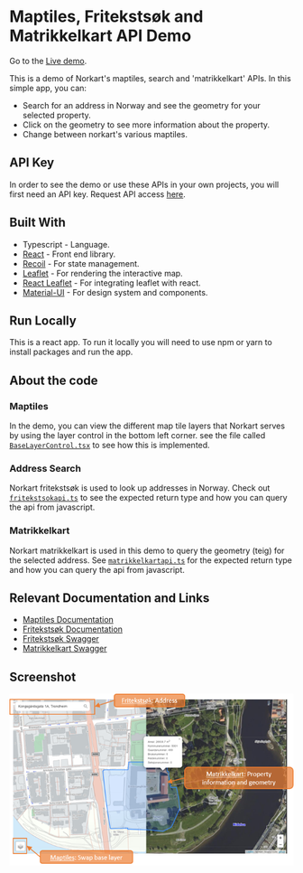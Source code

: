 # Maptiles, Fritekstsøk and Matrikkelkart API Demo

Go to the [Live demo](https://mango-flower-0fd4d4b03.azurestaticapps.net/).

This is a demo of Norkart's maptiles, search and 'matrikkelkart' APIs. In this simple app, you can:
- Search for an address in Norway and see the geometry for your selected property.
- Click on the geometry to see more information about the property.
- Change between norkart's various maptiles. 

## API Key
In order to see the demo or use these APIs in your own projects, you will first need an API key. Request API access [here](https://www.norkart.no/datatjenester).

## Built With
- Typescript - Language.
- [React](https://reactjs.org//) - Front end library.
- [Recoil](https://recoiljs.org/) - For state management.
- [Leaflet](https://leafletjs.com/) - For rendering the interactive map.
- [React Leaflet](https://react-leaflet.js.org/) - For integrating leaflet with react.
- [Material-UI](https://material-ui.com/) - For design system and components.

## Run Locally
This is a react app. To run it locally you will need to use npm or yarn to install packages and run the app.

## About the code
### Maptiles
In the demo, you can view the different map tile layers that Norkart serves by using the layer control in the bottom left corner. see the file called [`BaseLayerControl.tsx`](./../reactleaflet_fritekstsok_maptiles_matrikkelkart_example/src/components/map/BaseLayerControl.tsx) to see how this is implemented.

### Address Search
Norkart fritekstsøk is used to look up addresses in Norway. Check out [`fritekstsokapi.ts`](./../reactleaflet_fritekstsok_maptiles_matrikkelkart_example/src/api/fritekstsokapi.ts) to see the expected return type and how you can query the api from javascript.

### Matrikkelkart
Norkart matrikkelkart is used in this demo to query the geometry (teig) for the selected address. See [`matrikkelkartapi.ts`](./../reactleaflet_fritekstsok_maptiles_matrikkelkart_example/src/api/matrikkelkartapi.ts) for the expected return type and how you can query the api from javascript.


## Relevant Documentation and Links
- [Maptiles Documentation](./../../API-maptiles)
- [Fritekstsøk Documentation](./../../API-fritekstsok)
- [Fritekstsøk Swagger](https://fritekstsok.api.norkart.no/swagger-ui/)
- [Matrikkelkart Swagger](https://matrikkelkart.api.norkart.no/swagger-ui/)

## Screenshot
![screenshot](./public/screenshot.png)
